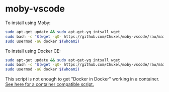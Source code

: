 # moby-vscode

To install using Moby:

```bash
sudo apt-get update && sudo apt-get-yq intsall wget
sudo bash -c "$(wget -qO- https://github.com/Chuxel/moby-vscode/raw/main/install-moby.sh)"
sudo usermod -aG docker $(whoami)
```

To install using Docker CE:

```bash
sudo apt-get update && sudo apt-get-yq intsall wget
sudo bash -c "$(wget -qO- https://github.com/Chuxel/moby-vscode/raw/main/install-moby.sh)" -- false
sudo usermod -aG docker $(whoami)
```

This script is not enough to get "Docker in Docker" working in a container. [See here for a container compatible script.](https://github.com/microsoft/vscode-dev-containers/blob/main/script-library/docs/docker-in-docker.md)
